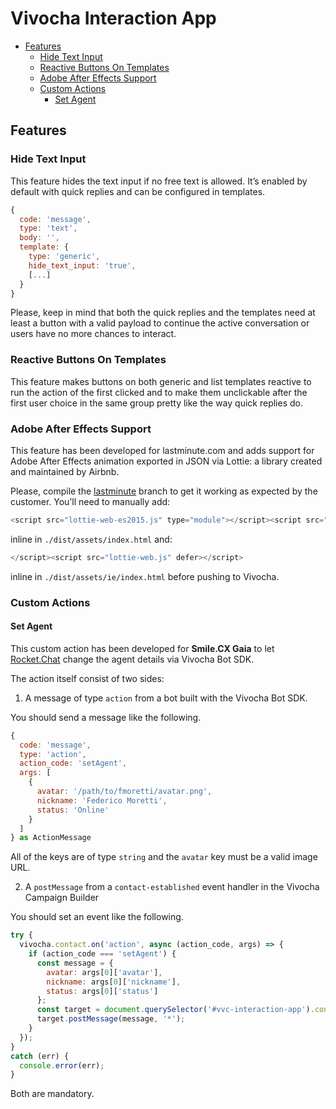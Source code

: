 # Vivocha Interaction App

- [Features](#features)
  - [Hide Text Input](#hide-text-input)
  - [Reactive Buttons On Templates](#reactive-buttons-on-templates)
  - [Adobe After Effects Support](#adobe-after-effecs-support)
  - [Custom Actions](#custom-actions)
    - [Set Agent](#set-agent)

## Features

### Hide Text Input

This feature hides the text input if no free text is allowed. It’s enabled by default with quick replies and can be configured in templates.

```javascript
{
  code: 'message',
  type: 'text',
  body: '',
  template: {
    type: 'generic',
    hide_text_input: 'true',
    [...]
  }
}
```

Please, keep in mind that both the quick replies and the templates need at least a button with a valid payload to continue the active conversation or users have no more chances to interact.

### Reactive Buttons On Templates

This feature makes buttons on both generic and list templates reactive to run the action of the first clicked and to make them unclickable after the first user choice in the same group pretty like the way quick replies do.

### Adobe After Effects Support

This feature has been developed for lastminute.com and adds support for Adobe After Effects animation exported in JSON via Lottie: a library created and maintained by Airbnb.

Please, compile the [lastminute](https://github.com/vivocha/ps-app/tree/lastminute) branch to get it working as expected by the customer. You’ll need to manually add:

```javascript
<script src="lottie-web-es2015.js" type="module"></script><script src="lottie-web-es5.js" nomodule defer></script>
```

inline in `./dist/assets/index.html` and:

```javascript
</script><script src="lottie-web.js" defer></script>
```

inline in `./dist/assets/ie/index.html` before pushing to Vivocha.

### Custom Actions

#### Set Agent

This custom action has been developed for **Smile.CX Gaia** to let [Rocket.Chat](https://www.rocket.chat/) change the agent details via Vivocha Bot SDK.

The action itself consist of two sides:

1. A message of type `action` from a bot built with the Vivocha Bot SDK.

You should send a message like the following.

```javascript
{
  code: 'message',
  type: 'action',
  action_code: 'setAgent',
  args: [
    {
      avatar: '/path/to/fmoretti/avatar.png',
      nickname: 'Federico Moretti',
      status: 'Online'
    }
  ]
} as ActionMessage
```

All of the keys are of type `string` and the `avatar` key must be a valid image URL.

2. A `postMessage` from a `contact-established` event handler in the Vivocha Campaign Builder

You should set an event like the following.

```javascript
try {
  vivocha.contact.on('action', async (action_code, args) => {
    if (action_code === 'setAgent') {
      const message = {
        avatar: args[0]['avatar'],
        nickname: args[0]['nickname'],
        status: args[0]['status']
      };
      const target = document.querySelector('#vvc-interaction-app').contentWindow;
      target.postMessage(message, '*');
    }
  });
}
catch (err) {
  console.error(err);
}
```

Both are mandatory.
